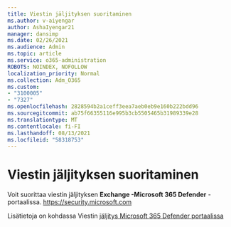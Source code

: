 ```yaml
---
title: Viestin jäljityksen suoritaminen
ms.author: v-aiyengar
author: AshaIyengar21
manager: dansimp
ms.date: 02/26/2021
ms.audience: Admin
ms.topic: article
ms.service: o365-administration
ROBOTS: NOINDEX, NOFOLLOW
localization_priority: Normal
ms.collection: Adm_O365
ms.custom:
- "3100005"
- "7327"
ms.openlocfilehash: 2828594b2a1ceff3eea7aeb0eb9e160b222bdd96
ms.sourcegitcommit: ab75f66355116e995b3cb5505465b31989339e28
ms.translationtype: MT
ms.contentlocale: fi-FI
ms.lasthandoff: 08/13/2021
ms.locfileid: "58318753"
---
```

# <a name="run-a-message-trace"></a>Viestin jäljityksen suoritaminen

Voit suorittaa viestin jäljityksen **Exchange -Microsoft 365 Defender** -portaalissa. <https://security.microsoft.com>

Lisätietoja on kohdassa Viestin [jäljitys Microsoft 365 Defender portaalissa](https://docs.microsoft.com/microsoft-365/security/office-365-security/message-trace-scc)
